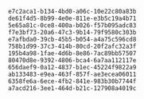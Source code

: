 
                e7c2aca1-b134-4bd0-a06c-10e22c80a83b
                de61f4d5-8b99-4e0e-811e-e3b5c19a4b71
                5e65a81c-0ce8-400a-b026-f57b095adc83
                f7e3bf73-20a6-47c3-9b14-79f9580c303b
                e7afbda0-39cb-45b5-b054-a4a75c596cd8
                758b1d99-37c3-414b-80cd-20f2afc32a3f
                195b4a98-1fae-4d6b-8e86-7ac89bb57507
                80470d8e-9392-4806-bca4-6a7aa112117e
                656daef9-0a12-4837-b1ec-45224f9822a9
                ab133483-e9ea-463f-857f-ae3ecea06011
                6358fe6a-6ece-4fb2-841e-983b30b7744f
                a7acd216-3ee1-464d-b21c-127908a4019c
                